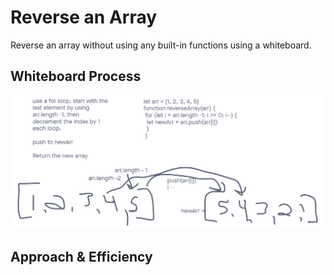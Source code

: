 # Reverse an Array

Reverse an array without using any built-in functions using a whiteboard.

## Whiteboard Process

![CodeChallenge01](./CodeChallenge01.png)

## Approach & Efficiency
<!-- What approach did you take? Discuss Why. What is the Big O space/time for this approach? -->
